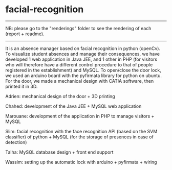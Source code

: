 # facial-recognition
************************************************** ************************************************
NB: please go to the "renderings" folder to see the rendering of each (report + readme).
************************************************** **************************************************
It is an absence manager based on facial recognition in python (openCv).
To visualize student absences and manage their consequences, we have developed 1 web application in Java JEE, and 1 other in PHP (for visitors who will therefore have a different control procedure to that of people registered in the establishment) and MySQL. To open/close the door lock, we used an arduino board with the pyfirmata library for python on ubuntu. For the door, we made a mechanical design with CATIA software, then printed it in 3D.


  Adrien: mechanical design of the door + 3D printing

  Chahed: development of the Java JEE + MySQL web application

  Marouane: development of the application in PHP to manage visitors + MySQL

  Slim: facial recognition with the face recognition API (based on the SVM classifier) of python + MySQL (for the storage of presences in case of detection)

  Talha: MySQL database design + front end support
  
  Wassim: setting up the automatic lock with arduino + pyfirmata + wiring
